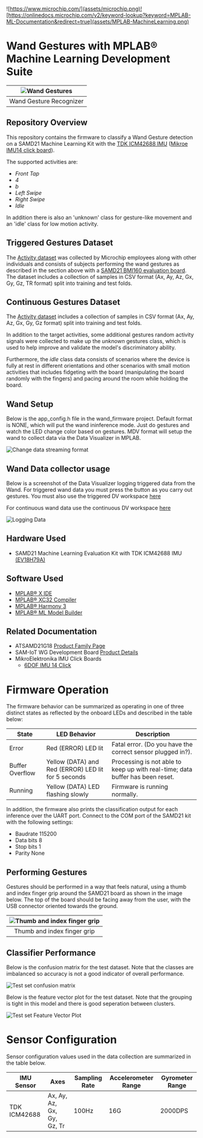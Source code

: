 ![https://www.microchip.com/](assets/microchip.png)![https://onlinedocs.microchip.com/v2/keyword-lookup?keyword=MPLAB-ML-Documentation&redirect=true](assets/MPLAB-MachineLearning.png)
# Wand Gestures with MPLAB® Machine Learning Development Suite
| ![Wand Gestures](assets/Wand_Gestures-new.png) |
| :--: |
| Wand Gesture Recognizer |

## Repository Overview
This repository contains the firmware to classify a Wand Gesture detection on a SAMD21 Machine Learning Kit with the [TDK ICM42688 IMU](https://www.microchip.com/DevelopmentTools/ProductDetails/PartNO/EV18H79A) ([Mikroe IMU14 click board](https://www.mikroe.com/6dof-imu-14-click)).

The supported activities are:

- *Front Tap*
- *4*
- *b*
- *Left Swipe*
- *Right Swipe*
- *Idle*

In addition there is also an 'unknown' class for gesture-like movement and an 'idle' class for low motion activity.

## Triggered Gestures Dataset

The [Activity dataset](https://github.com/k-mchp/d21-wand/tree/main/wand_training_data/w5) was collected by Microchip employees along with other individuals and consists of subjects performing the wand gestures as described in the section above with a [SAMD21 BMI160 evaluation board](https://www.microchip.com/developmenttools/ProductDetails/EV45Y33A). The dataset includes a collection of samples in CSV format (Ax, Ay, Az, Gx, Gy, Gz, TR format) split into training and test folds. 

## Continuous Gestures Dataset

The [Activity dataset](https://github.com/k-mchp/d21-wand/tree/main/wand_training_data/w4) includes a collection of samples in CSV format (Ax, Ay, Az, Gx, Gy, Gz format) split into training and test folds. 

In addition to the target activities, some additional gestures random activity signals  were collected to make up the *unknown* gestures class, which is used to help improve and validate the model's discriminatory ability.

Furthermore, the *idle* class data consists of scenarios where the device is fully at rest in different orientations and other scenarios with small motion activities that includes fidgeting with the board (manipulating the board randomly with the fingers) and pacing around the room while holding the board.


## Wand Setup

Below is the app_config.h file in the wand_firmware project. Default format is NONE, which will put the wand ininference mode.  Just do gestures and watch the LED change color based on gestures.  MDV format will setup the wand to collect data via the Data Visualizer in MPLAB.

![Change data streaming format](assets/stream_format.png)

## Wand Data collector usage

Below is a screenshot of the Data Visualizer logging triggered data from the Wand.  For triggered wand data you must press the button as you carry out gestures.  You must also use the triggered DV workspace [here](https://github.com/k-mchp/d21-wand/blob/main/mplab_dv_workspaces/6dof-imu-acc-gyr-trigger.dvws)

For continuous wand data use the continuous DV workspace [here](https://github.com/k-mchp/d21-wand/blob/main/mplab_dv_workspaces/6dof-imu-acc-gyr.dvws)

![Logging Data](assets/trigger_logger.png)

## Hardware Used
* SAMD21 Machine Learning Evaluation Kit with TDK ICM42688 IMU [(EV18H79A)](https://www.microchip.com/developmenttools/ProductDetails/EV18H79A)

## Software Used
* [MPLAB® X IDE](https://microchip.com/mplab/mplab-x-ide)
* [MPLAB® XC32 Compiler](https://microchip.com/mplab/compilers)
* [MPLAB® Harmony 3](https://www.microchip.com/harmony)
* [MPLAB® ML Model Builder](https://onlinedocs.microchip.com/v2/keyword-lookup?keyword=MPLAB-ML-Documentation&redirect=true)

## Related Documentation
* ATSAMD21G18 [Product Family Page](https://www.microchip.com/wwwproducts/en/ATSAMD21G18)
* SAM-IoT WG Development Board [Product Details](https://www.microchip.com/developmenttools/ProductDetails/EV75S95A)
* MikroElektronika IMU Click Boards
   * [6DOF IMU 14 Click](https://www.mikroe.com/6dof-imu-14-click)

# Firmware Operation
The firmware behavior can be summarized as operating in one of three distinct states as reflected by the onboard LEDs and described in the table below:

| State |	LED Behavior |	Description |
| --- | --- | --- |
| Error |	Red (ERROR) LED lit |	Fatal error. (Do you have the correct sensor plugged in?). |
| Buffer Overflow |	Yellow (DATA) and Red (ERROR) LED lit for 5 seconds	| Processing is not able to keep up with real-time; data buffer has been reset. |
| Running | Yellow (DATA) LED flashing slowly |	Firmware is running normally. |

In addition, the firmware also prints the classification output for each inference over the UART port. Connect to the COM port of the SAMD21 kit with the following settings:

- Baudrate 115200
- Data bits 8
- Stop bits 1
- Parity None


## Performing Gestures
Gestures should be performed in a way that feels natural, using a thumb and index finger grip around the SAMD21 board as shown in the image below. The top of the board should be facing away from the user, with the USB connector oriented towards the ground.

| ![Thumb and index finger grip](assets/wand-posture.png) |
| :--: |
| Thumb and index finger grip |


## Classifier Performance
Below is the confusion matrix for the test dataset. Note that the classes are imbalanced so accuracy is not a good indicator of overall performance.

![Test set confusion matrix](assets/matrix_gest3_rank4.png)

Below is the feature vector plot for the test dataset. Note that the grouping is tight in this model and there is good seperation between clusters.

![Test set Feature Vector Plot](assets/Feature_Vector_Plot_3_0.png)

# Sensor Configuration

Sensor configuration values used in the data collection are summarized in the table below.

| IMU Sensor | Axes | Sampling Rate | Accelerometer Range | Gyrometer Range |
| --- | --- | --- | --- | --- |
| TDK ICM42688 | Ax, Ay, Az, Gx, Gy, Gz, Tr | 100Hz | 16G | 2000DPS |

